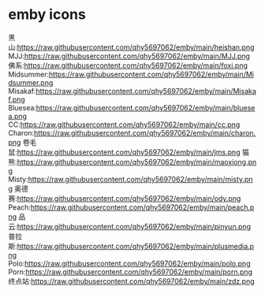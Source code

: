 # emby icons

黑山:https://raw.githubusercontent.com/qhy5697062/emby/main/heishan.png
MJJ:https://raw.githubusercontent.com/qhy5697062/emby/main/MJJ.png
佛系:https://raw.githubusercontent.com/qhy5697062/emby/main/foxi.png
Midsummer:https://raw.githubusercontent.com/qhy5697062/emby/main/Midsummer.png
Misakaf:https://raw.githubusercontent.com/qhy5697062/emby/main/Misakaf.png
Bluesea:https://raw.githubusercontent.com/qhy5697062/emby/main/bluesea.png
CC:https://raw.githubusercontent.com/qhy5697062/emby/main/cc.png
Charon:https://raw.githubusercontent.com/qhy5697062/emby/main/charon.png
卷毛鼠:https://raw.githubusercontent.com/qhy5697062/emby/main/jms.png
猫熊:https://raw.githubusercontent.com/qhy5697062/emby/main/maoxiong.png
Misty:https://raw.githubusercontent.com/qhy5697062/emby/main/misty.png
奥德赛:https://raw.githubusercontent.com/qhy5697062/emby/main/ody.png
Peach:https://raw.githubusercontent.com/qhy5697062/emby/main/peach.png
品云:https://raw.githubusercontent.com/qhy5697062/emby/main/pinyun.png
普拉斯:https://raw.githubusercontent.com/qhy5697062/emby/main/plusmedia.png
Polo:https://raw.githubusercontent.com/qhy5697062/emby/main/polo.png
Porn:https://raw.githubusercontent.com/qhy5697062/emby/main/porn.png
终点站:https://raw.githubusercontent.com/qhy5697062/emby/main/zdz.png
